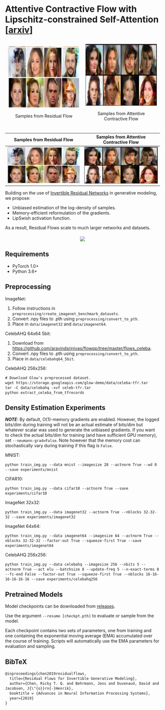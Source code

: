 # Attentive Contractive Flow with Lipschitz-constrained Self-Attention [[arxiv](https://arxiv.org/abs/2109.12135)]

<div style="display: flex; justify-content: center; align-items: center;">
  <div style="flex: 1; padding: 10px;">
    <img src="./assets/resflow-comp.png" alt="Samples from Residual Flow" width="300" height="200">
    <p style="text-align: center;">Samples from Residual Flow</p>
  </div>
  <div style="flex: 1; padding: 10px;">
    <img src="./assets/acf-comp.png" alt="Samples from Attentive Contractive Flow" width="300" height="200">
    <p style="text-align: center;">Samples from Attentive Contractive Flow</p>
  </div>
</div>

| Samples from Residual Flow         |  Samples from Attentive Contractive Flow    |
| --------------------------- | --------------------------- |
| ![Samples from Residual Flow](./assets/resflow-comp.png)      | ![Samples from Attentive Contractive Flow](./assets/acf-comp.png)      |


Building on the use of [Invertible Residual Networks](https://arxiv.org/abs/1811.00995) in generative modeling, we propose:
+ Unbiased estimation of the log-density of samples.
+ Memory-efficient reformulation of the gradients.
+ LipSwish activation function.

As a result, Residual Flows scale to much larger networks and datasets.

<p align="center">
<img align="middle" src="./assets/celebahq_resflow.jpg" width="512" />
</p>

## Requirements

 - PyTorch 1.0+
 - Python 3.6+

## Preprocessing
ImageNet:
1. Follow instructions in `preprocessing/create_imagenet_benchmark_datasets`.
2. Convert .npy files to .pth using `preprocessing/convert_to_pth`.
3. Place in `data/imagenet32` and `data/imagenet64`.

CelebAHQ 64x64 5bit:

1. Download from https://github.com/aravindsrinivas/flowpp/tree/master/flows_celeba.
2. Convert .npy files to .pth using `preprocessing/convert_to_pth`.
3. Place in `data/celebahq64_5bit`.

CelebAHQ 256x256:
```
# Download Glow's preprocessed dataset.
wget https://storage.googleapis.com/glow-demo/data/celeba-tfr.tar
tar -C data/celebahq -xvf celeb-tfr.tar
python extract_celeba_from_tfrecords
```

## Density Estimation Experiments

***NOTE***: By default, O(1)-memory gradients are enabled. However, the logged bits/dim during training will not be an actual estimate of bits/dim but whatever scalar was used to generate the unbiased gradients. If you want to check the actual bits/dim for training (and have sufficient GPU memory), set `--neumann-grad=False`. Note however that the memory cost can stochastically vary during training if this flag is `False`.

MNIST:
```
python train_img.py --data mnist --imagesize 28 --actnorm True --wd 0 --save experiments/mnist
```

CIFAR10:
```
python train_img.py --data cifar10 --actnorm True --save experiments/cifar10
```

ImageNet 32x32:
```
python train_img.py --data imagenet32 --actnorm True --nblocks 32-32-32 --save experiments/imagenet32
```

ImageNet 64x64:
```
python train_img.py --data imagenet64 --imagesize 64 --actnorm True --nblocks 32-32-32 --factor-out True --squeeze-first True --save experiments/imagenet64
```

CelebAHQ 256x256:
```
python train_img.py --data celebahq --imagesize 256 --nbits 5 --actnorm True --act elu --batchsize 8 --update-freq 5 --n-exact-terms 8 --fc-end False --factor-out True --squeeze-first True --nblocks 16-16-16-16-16-16 --save experiments/celebahq256
```

## Pretrained Models

Model checkpoints can be downloaded from [releases](https://github.com/rtqichen/residual-flows/releases/latest).

Use the argument `--resume [checkpt.pth]` to evaluate or sample from the model. 

Each checkpoint contains two sets of parameters, one from training and one containing the exponential moving average (EMA) accumulated over the course of training. Scripts will automatically use the EMA parameters for evaluation and sampling.

## BibTeX
```
@inproceedings{chen2019residualflows,
  title={Residual Flows for Invertible Generative Modeling},
  author={Chen, Ricky T. Q. and Behrmann, Jens and Duvenaud, David and Jacobsen, J{\"{o}}rn{-}Henrik},
  booktitle = {Advances in Neural Information Processing Systems},
  year={2019}
}
```
